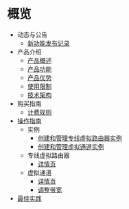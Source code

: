 # 概览

- 动态与公告
  - [新功能发布记录](/uplvr/newfunctions/newfunctions.md)
- 产品介绍
  - [产品概述](/uplvr/intro/description.md)
  - [产品功能](/uplvr/intro/function.md)
  - [产品优势](/uplvr/intro/advantages.md)
  - [使用限制](/uplvr/intro/limit.md)
  - [技术架构](/uplvr/intro/architecture.md)
- 购买指南
  - [计费规则](/uplvr/buy/charge.md)
- [操作指南](/uplvr/guide/guide.md)
  - 实例
    - [创建和管理专线虚拟路由器实例](/guide/virtualrouter.md)
    - [创建和管理虚拟通道实例](/guide/virtualchannel.md)
  - 专线虚拟路由器
    - [详情页](guide/virtualrouter_luyoutab.md)
  - 虚拟通道
    - [详情页](guide/virtualchannel_detail.md)
    - [调整带宽](guide/virtualchannel_change.md)
- [最佳实践](/uplvr/bestpractice/bestpractice.md)





